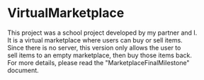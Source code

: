 # VirtualMarketplace

This project was a school project developed by my partner and I. <br>
It is a virtual marketplace where users can buy or sell items. <br>
Since there is no server, this version only allows the user to<br>
sell items to an empty marketplace, then buy those items back.<br>
For more details, please read the "MarketplaceFinalMilestone"<br>
document.
